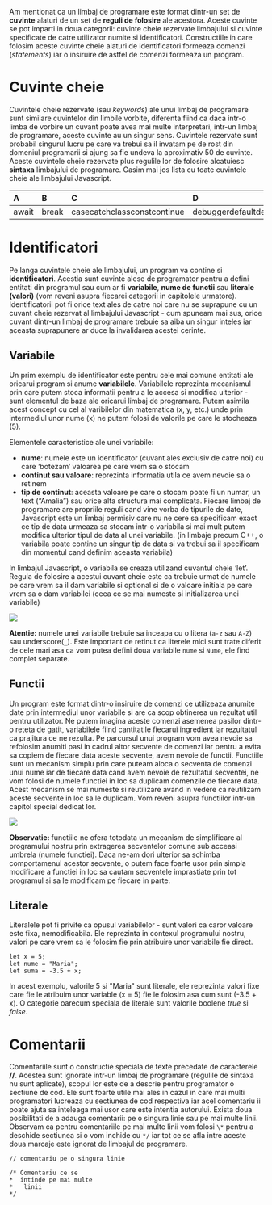 Am mentionat ca un limbaj de programare este format dintr-un set de <strong>cuvinte</strong> alaturi de un set de <strong>reguli de folosire</strong> ale acestora. Aceste cuvinte se pot imparti in doua categorii: cuvinte cheie rezervate limbajului si cuvinte specificate de catre utilizator numite si identificatori. Constructiile in care folosim aceste cuvinte cheie alaturi de identificatori formeaza comenzi (_statements_) iar o insiruire de astfel de comenzi formeaza un program. 

# Cuvinte cheie #
Cuvintele cheie rezervate (sau _keywords_) ale unui limbaj de programare sunt similare cuvintelor din limbile vorbite, diferenta fiind ca daca intr-o limba de vorbire un cuvant poate avea mai multe interpretari, intr-un limbaj de programare, aceste cuvinte au un singur sens. Cuvintele rezervate sunt probabil singurul lucru pe care va trebui sa il invatam pe de rost din domeniul programarii si ajung sa fie undeva la aproximativ 50 de cuvinte. Aceste cuvintele cheie rezervate plus regulile lor de folosire alcatuiesc **sintaxa** limbajului de programare. Gasim mai jos lista cu toate cuvintele cheie ale limbajului Javascript.

|A|B|C|D|E|F|I|L|N|P|R|S|T|V|W|Y|
|:-|:-|:-|:-|:-|:-|:-|:-|:-|:-|:-|:-|:-|:-|:-|:-|
|<span class="pill">await</span>|<span class="pill">break</span>|<span class="pill">case</span><span class="pill">catch</span><span class="pill">class</span><span class="pill">const</span><span class="pill">continue</span>|<span class="pill">debugger</span><span class="pill">default</span><span class="pill">delete</span><span class="pill">do</span>|<span class="pill">else</span><span class="pill">enum</span><span class="pill">export</span><span class="pill">extends</span>|<span class="pill">false</span><span class="pill">finally</span><span class="pill">for</span><span class="pill">function</span>|<span class="pill">if</span><span class="pill">implements</span><span class="pill">import</span><span class="pill">in</span><span class="pill">instanceof</span><span class="pill">interface</span>|<span class="pill">let</span>|<span class="pill">new</span><span class="pill">null</span>|<span class="pill">package</span><span class="pill">private</span><span class="pill">protected</span><span class="pill">public</span><span class="pill">return</span><span class="pill">super</span><span class="pill">switch</span>|<span class="pill">static</span>|<span class="pill">this</span><span class="pill">throw</span><span class="pill">try</span><span class="pill">true</span><span class="pill">typeof</span>|<span class="pill">var</span><span class="pill">void</span>|<span class="pill">while</span><span class="pill">with</span>|<span class="pill">yield</span>

# Identificatori #
Pe langa cuvintele cheie ale limbajului, un program va contine si <strong>identificatori</strong>. Acestia sunt cuvinte alese de programator pentru a defini entitati din programul sau cum ar fi **variabile**, **nume de functii** sau **literale (valori)** (vom reveni asupra fiecarei categorii in capitolele urmatore). Identificatorii pot fi orice text ales de catre noi care nu se suprapune cu un cuvant cheie rezervat al limbajului Javascript - cum spuneam mai sus, orice cuvant dintr-un limbaj de programare trebuie sa aiba un singur inteles iar aceasta suprapunere ar duce la invalidarea acestei cerinte.

## Variabile ##

Un prim exemplu de identificator este pentru cele mai comune entitati ale oricarui program si anume <strong>variabilele</strong>. Variabilele reprezinta mecanismul prin care putem stoca informatii pentru a le accesa si modifica ulterior - sunt elementul de baza ale oricarui limbaj de programare. Putem asimila acest concept cu cel al varibilelor din matematica (x, y, etc.) unde prin intermediul unor nume (x) ne putem folosi de valorile pe care le stocheaza (5). 

Elementele caracteristice ale unei variabile:
- **nume**: numele este un identificator (cuvant ales exclusiv de catre noi) cu care ‘botezam’ valoarea pe care vrem sa o stocam
- **continut sau valoare**: reprezinta informatia utila ce avem nevoie sa o retinem
- **tip de continut**: aceasta valoare pe care o stocam poate fi un numar, un text (“Amalia”) sau orice alta structura mai complicata. Fiecare limbaj de programare are propriile reguli cand vine vorba de tipurile de date, Javascript este un limbaj permisiv care nu ne cere sa specificam exact ce tip de data urmeaza sa stocam intr-o variabila si mai mult putem modifica ulterior tipul de data al unei variabile. (in limbaje precum C++, o variabila poate contine un singur tip de data si va trebui sa il specificam din momentul cand definim aceasta variabila)

In limbajul Javascript, o variabila se creaza utilizand cuvantul cheie ‘let’. Regula de folosire a acestui cuvant cheie este ca trebuie urmat de numele pe care vrem sa il dam variabile si optional si de o valoare initiala pe care vrem sa o dam variabilei (ceea ce se mai numeste si initializarea unei variabile)

<img src="../wp-content/uploads/2023/img/declarare1.png" class="img-box">

<div class="algovis" config-id="limbaj-1.json">
</div>

<p class="attention-box"><strong>Atentie: </strong>numele unei variabile trebuie sa inceapa cu o litera (<code>a-z</code> sau <code>A-Z</code>) sau underscore(<code>_</code>). Este important de retinut ca literele mici sunt trate diferit de cele mari asa ca vom putea defini doua variabile <code>nume</code> si <code>Nume</code>, ele find complet separate.
</p>

## Functii ##
Un program este format dintr-o insiruire de comenzi ce utilizeaza anumite date prin intermediul unor variabile si are ca scop obtinerea un rezultat util pentru utilizator. Ne putem imagina aceste comenzi asemenea pasilor dintr-o reteta de gatit, variabilele fiind cantitatile fiecarui ingredient iar rezultatul ca prajitura ce ne rezulta. Pe parcursul unui program vom avea nevoie sa refolosim anumiti pasi in cadrul altor secvente de comenzi iar pentru a evita sa copiem de fiecare data aceste secvente, avem nevoie de functii. Functiile sunt un mecanism simplu prin care puteam aloca o secventa de comenzi unui nume iar de fiecare data cand avem nevoie de rezultatul secventei, ne vom folosi de numele functiei in loc sa duplicam comenzile de fiecare data. Acest mecanism se mai numeste si reutilizare avand in vedere ca reutilizam aceste secvente in loc sa le duplicam. Vom reveni asupra functiilor intr-un capitol special dedicat lor.

<img src="../wp-content/uploads/2023/img/functii.png" class="img-box">

<p class="tip-box"><strong>Observatie: </strong>functiile ne ofera totodata un mecanism de simplificare al programului nostru prin extragerea secventelor comune sub acceasi umbrela (numele functiei). Daca ne-am dori ulterior sa schimba comportamenul acestor secvente, o putem face foarte usor prin simpla modificare a functiei in loc sa cautam secventele imprastiate prin tot programul si sa le modificam pe fiecare in parte. 
</p>

## Literale ##
Literalele pot fi privite ca opusul variabilelor - sunt valori ca caror valoare este fixa, nemodificabila. Ele reprezinta in contexul programului nostru, valori pe care vrem sa le folosim fie prin atribuire unor variabile fie direct. 

```
let x = 5;
let nume = "Maria";
let suma = -3.5 + x;
```

In acest exemplu, valorile 5 si "Maria" sunt literale, ele reprezinta valori fixe care fie le atribuim unor variable (x = 5) fie le folosim asa cum sunt (-3.5 + x). O categorie oarecum speciala de literale sunt valorile boolene _true_ si _false_.

# Comentarii #
Comentariile sunt o constructie speciala de texte precedate de caracterele **//**. Acestea sunt ignorate intr-un limbaj de programare (regulile de sintaxa nu sunt aplicate), scopul lor este de a descrie pentru programator o sectiune de cod. Ele sunt foarte utile mai ales in cazul in care mai multi programatori lucreaza cu sectiunea de cod respectiva iar acel comentariu ii poate ajuta sa inteleaga mai usor care este intentia autorului. Exista doua posibilitati de a adauga comentarii: pe o singura linie sau pe mai multe linii. Observam ca pentru comentariile pe mai multe linii vom folosi ``` \* ``` pentru a deschide sectiunea si o vom inchide cu ``` */ ``` iar tot ce se afla intre aceste doua marcaje este ignorat de limbajul de programare.

```
// comentariu pe o singura linie

/* Comentariu ce se 
*  intinde pe mai multe
*   linii 
*/
```
